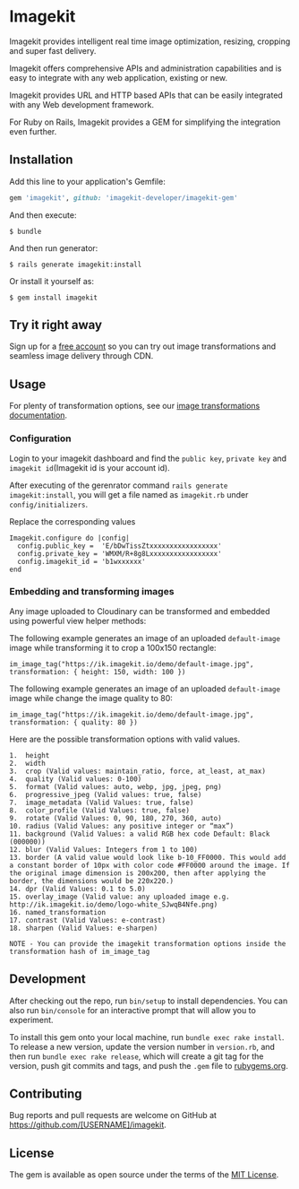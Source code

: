 # Imagekit

Imagekit provides intelligent real time image optimization, resizing, cropping and super fast delivery.

Imagekit offers comprehensive APIs and administration capabilities and is easy to integrate with any web application, existing or new.

Imagekit provides URL and HTTP based APIs that can be easily integrated with any Web development framework. 

For Ruby on Rails, Imagekit provides a GEM for simplifying the integration even further.

## Installation

Add this line to your application's Gemfile:

```ruby
gem 'imagekit', github: 'imagekit-developer/imagekit-gem'
```

And then execute:

    $ bundle

And then run generator:

    $ rails generate imagekit:install

Or install it yourself as:

    $ gem install imagekit

## Try it right away

Sign up for a [free account](https://imagekit.io/registration) so you can try out image transformations and seamless image delivery through CDN.

## Usage

For plenty of transformation options, see our [image transformations documentation](https://docs.imagekit.io/#transformations).

### Configuration

Login to your imagekit dashboard and find the `public key`, `private key` and `imagekit id`(Imagekit id is your account id).

After executing of the gerenrator command `rails generate imagekit:install`, you will get a file named as `imagekit.rb` under `config/initializers`.

Replace the corresponding values

```
Imagekit.configure do |config|
  config.public_key =  'E/bDwTissZtxxxxxxxxxxxxxxxxx'
  config.private_key = 'WMXM/R+8g8Lxxxxxxxxxxxxxxxxx'
  config.imagekit_id = 'b1wxxxxxx'
end

```

### Embedding and transforming images

Any image uploaded to Cloudinary can be transformed and embedded using powerful view helper methods:

The following example generates an image of an uploaded `default-image` image while transforming it to crop a 100x150 rectangle:

```
im_image_tag("https://ik.imagekit.io/demo/default-image.jpg", transformation: { height: 150, width: 100 })
```

The following example generates an image of an uploaded `default-image` image while change the image quality to 80:

```
im_image_tag("https://ik.imagekit.io/demo/default-image.jpg", transformation: { quality: 80 })
```

Here are the possible transformation options with valid values.
```
1.  height
2.  width
3.  crop (Valid values: maintain_ratio, force, at_least, at_max)
4.  quality (Valid values: 0-100)
5.  format (Valid values: auto, webp, jpg, jpeg, png)
6.  progressive_jpeg (Valid values: true, false)
7.  image_metadata (Valid Values: true, false)
8.  color_profile (Valid Values: true, false)
9.  rotate (Valid Values: 0, 90, 180, 270, 360, auto)
10. radius (Valid Values: any positive integer or “max”)
11. background (Valid Values: a valid RGB hex code Default: Black (000000))
12. blur (Valid Values: Integers from 1 to 100)
13. border (A valid value would look like b-10_FF0000. This would add a constant border of 10px with color code #FF0000 around the image. If the original image dimension is 200x200, then after applying the border, the dimensions would be 220x220.)
14. dpr (Valid Values: 0.1 to 5.0)
15. overlay_image (Valid value: any uploaded image e.g. http://ik.imagekit.io/demo/logo-white_SJwqB4Nfe.png)
16. named_transformation
17. contrast (Valid Values: e-contrast)
18. sharpen (Valid Values: e-sharpen)
```



`NOTE - You can provide the imagekit transformation options inside the transformation hash of im_image_tag`

## Development

After checking out the repo, run `bin/setup` to install dependencies. You can also run `bin/console` for an interactive prompt that will allow you to experiment.

To install this gem onto your local machine, run `bundle exec rake install`. To release a new version, update the version number in `version.rb`, and then run `bundle exec rake release`, which will create a git tag for the version, push git commits and tags, and push the `.gem` file to [rubygems.org](https://rubygems.org).

## Contributing

Bug reports and pull requests are welcome on GitHub at https://github.com/[USERNAME]/imagekit.

## License

The gem is available as open source under the terms of the [MIT License](http://opensource.org/licenses/MIT).

